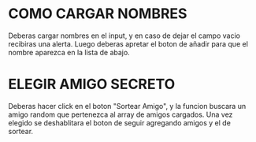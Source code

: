 # COMO CARGAR NOMBRES
Deberas cargar nombres en el input, y en caso de dejar el campo vacio recibiras una alerta.
Luego deberas apretar el boton de añadir para que el nombre aparezca en la lista de abajo.

# ELEGIR AMIGO SECRETO 
Deberas hacer click en el boton "Sortear Amigo", y la funcion buscara un amigo random que pertenezca al array de amigos cargados. 
Una vez elegido se deshablitara el boton de seguir agregando amigos y el de sortear.
